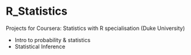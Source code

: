 # R_Statistics
Projects for Coursera: Statistics with R specialisation (Duke University)
- Intro to probability & statistics
- Statistical Inference

